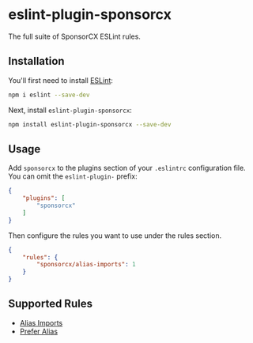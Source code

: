 # eslint-plugin-sponsorcx

The full suite of SponsorCX ESLint rules.

## Installation

You'll first need to install [ESLint](https://eslint.org/):

```sh
npm i eslint --save-dev
```

Next, install `eslint-plugin-sponsorcx`:

```sh
npm install eslint-plugin-sponsorcx --save-dev
```

## Usage

Add `sponsorcx` to the plugins section of your `.eslintrc` configuration file. You can omit the `eslint-plugin-` prefix:

```json
{
    "plugins": [
        "sponsorcx"
    ]
}
```


Then configure the rules you want to use under the rules section.

```json
{
    "rules": {
        "sponsorcx/alias-imports": 1
    }
}
```

## Supported Rules
- [Alias Imports](https://github.com/Sponsor-CX/eslint-plugin-sponsorcx/blob/main/docs/rules/alias-imports.md)
- [Prefer Alias](https://github.com/Sponsor-CX/eslint-plugin-sponsorcx/blob/main/docs/rules/prefer-alias.md)

